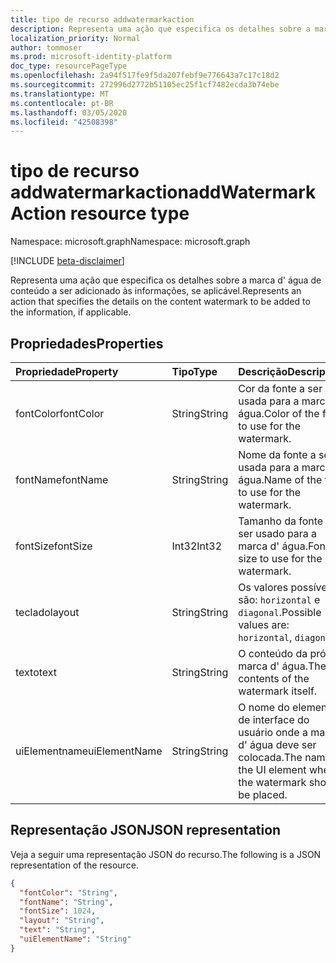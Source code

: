 ```yaml
---
title: tipo de recurso addwatermarkaction
description: Representa uma ação que especifica os detalhes sobre a marca d' água de conteúdo a ser adicionado às informações, se aplicável.
localization_priority: Normal
author: tommoser
ms.prod: microsoft-identity-platform
doc_type: resourcePageType
ms.openlocfilehash: 2a94f517fe9f5da207febf9e776643a7c17c18d2
ms.sourcegitcommit: 272996d2772b51105ec25f1cf7482ecda3b74ebe
ms.translationtype: MT
ms.contentlocale: pt-BR
ms.lasthandoff: 03/05/2020
ms.locfileid: "42508398"
---
```

# <a name="addwatermarkaction-resource-type"></a><span data-ttu-id="280e8-103">tipo de recurso addwatermarkaction</span><span class="sxs-lookup"><span data-stu-id="280e8-103">addWatermarkAction resource type</span></span>

<span data-ttu-id="280e8-104">Namespace: microsoft.graph</span><span class="sxs-lookup"><span data-stu-id="280e8-104">Namespace: microsoft.graph</span></span>

[!INCLUDE [beta-disclaimer](../../includes/beta-disclaimer.md)]

<span data-ttu-id="280e8-105">Representa uma ação que especifica os detalhes sobre a marca d' água de conteúdo a ser adicionado às informações, se aplicável.</span><span class="sxs-lookup"><span data-stu-id="280e8-105">Represents an action that specifies the details on the content watermark to be added to the information, if applicable.</span></span>

## <a name="properties"></a><span data-ttu-id="280e8-106">Propriedades</span><span class="sxs-lookup"><span data-stu-id="280e8-106">Properties</span></span>

| <span data-ttu-id="280e8-107">Propriedade</span><span class="sxs-lookup"><span data-stu-id="280e8-107">Property</span></span>      | <span data-ttu-id="280e8-108">Tipo</span><span class="sxs-lookup"><span data-stu-id="280e8-108">Type</span></span>   | <span data-ttu-id="280e8-109">Descrição</span><span class="sxs-lookup"><span data-stu-id="280e8-109">Description</span></span>                                                      |
| :------------ | :----- | :--------------------------------------------------------------- |
| <span data-ttu-id="280e8-110">fontColor</span><span class="sxs-lookup"><span data-stu-id="280e8-110">fontColor</span></span>     | <span data-ttu-id="280e8-111">String</span><span class="sxs-lookup"><span data-stu-id="280e8-111">String</span></span> | <span data-ttu-id="280e8-112">Cor da fonte a ser usada para a marca d' água.</span><span class="sxs-lookup"><span data-stu-id="280e8-112">Color of the font to use for the watermark.</span></span>                      |
| <span data-ttu-id="280e8-113">fontName</span><span class="sxs-lookup"><span data-stu-id="280e8-113">fontName</span></span>      | <span data-ttu-id="280e8-114">String</span><span class="sxs-lookup"><span data-stu-id="280e8-114">String</span></span> | <span data-ttu-id="280e8-115">Nome da fonte a ser usada para a marca d' água.</span><span class="sxs-lookup"><span data-stu-id="280e8-115">Name of the font to use for the watermark.</span></span>                       |
| <span data-ttu-id="280e8-116">fontSize</span><span class="sxs-lookup"><span data-stu-id="280e8-116">fontSize</span></span>      | <span data-ttu-id="280e8-117">Int32</span><span class="sxs-lookup"><span data-stu-id="280e8-117">Int32</span></span>  | <span data-ttu-id="280e8-118">Tamanho da fonte a ser usado para a marca d' água.</span><span class="sxs-lookup"><span data-stu-id="280e8-118">Font size to use for the watermark.</span></span>                              |
| <span data-ttu-id="280e8-119">teclado</span><span class="sxs-lookup"><span data-stu-id="280e8-119">layout</span></span>        | <span data-ttu-id="280e8-120">String</span><span class="sxs-lookup"><span data-stu-id="280e8-120">String</span></span> | <span data-ttu-id="280e8-121">Os valores possíveis são: `horizontal` e `diagonal`.</span><span class="sxs-lookup"><span data-stu-id="280e8-121">Possible values are: `horizontal`, `diagonal`.</span></span>                   |
| <span data-ttu-id="280e8-122">texto</span><span class="sxs-lookup"><span data-stu-id="280e8-122">text</span></span>          | <span data-ttu-id="280e8-123">String</span><span class="sxs-lookup"><span data-stu-id="280e8-123">String</span></span> | <span data-ttu-id="280e8-124">O conteúdo da própria marca d' água.</span><span class="sxs-lookup"><span data-stu-id="280e8-124">The contents of the watermark itself.</span></span>                            |
| <span data-ttu-id="280e8-125">uiElementname</span><span class="sxs-lookup"><span data-stu-id="280e8-125">uiElementName</span></span> | <span data-ttu-id="280e8-126">String</span><span class="sxs-lookup"><span data-stu-id="280e8-126">String</span></span> | <span data-ttu-id="280e8-127">O nome do elemento de interface do usuário onde a marca d' água deve ser colocada.</span><span class="sxs-lookup"><span data-stu-id="280e8-127">The name of the UI element where the watermark should be placed.</span></span> |

## <a name="json-representation"></a><span data-ttu-id="280e8-128">Representação JSON</span><span class="sxs-lookup"><span data-stu-id="280e8-128">JSON representation</span></span>

<span data-ttu-id="280e8-129">Veja a seguir uma representação JSON do recurso.</span><span class="sxs-lookup"><span data-stu-id="280e8-129">The following is a JSON representation of the resource.</span></span>

<!-- {
  "blockType": "resource",
  "optionalProperties": [

  ],
  "@odata.type": "microsoft.graph.addWatermarkAction",
  "baseType": "microsoft.graph.informationProtectionAction"
}-->

```json
{
  "fontColor": "String",
  "fontName": "String",
  "fontSize": 1024,
  "layout": "String",
  "text": "String",
  "uiElementName": "String"
}
```

<!-- uuid: 16cd6b66-4b1a-43a1-adaf-3a886856ed98
2019-02-04 14:57:30 UTC -->
<!-- {
  "type": "#page.annotation",
  "description": "addWatermarkAction resource",
  "keywords": "",
  "section": "documentation",
  "tocPath": ""
}-->